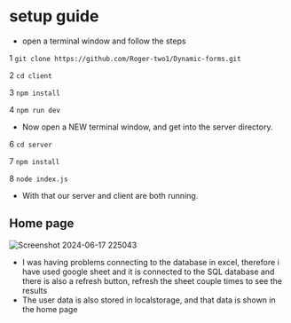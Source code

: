 # setup guide

- open a terminal window and follow the steps
  
1 ``` git clone https://github.com/Roger-two1/Dynamic-forms.git ```

2 ```cd client```

3 ```npm install```

4 ```npm run dev```

- Now open a NEW terminal window, and get into the server directory.

6 ```cd server```

7 ```npm install```

8 ```node index.js```

- With that our server and client are both running.

## Home page 
   
![Screenshot 2024-06-17 225043](https://github.com/Roger-two1/Dynamic-forms/assets/136220724/1a9a75fc-ce4b-4492-8544-ad7e6d414ea7)

- I was having problems connecting to the database in excel, therefore i have used google sheet and it is connected to the SQL database and there is also a refresh button, refresh the sheet couple times to see the results
- The user data is also stored in localstorage, and that data is shown in the home page
